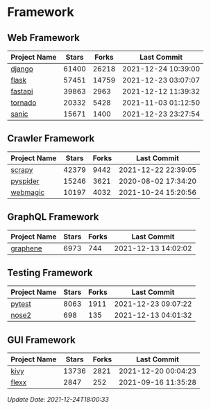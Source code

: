 # Framework

## Web Framework
| Project Name | Stars | Forks | Last Commit |
| ------------ | ----- | ----- | ----------- |
| [django](https://github.com/django/django) | 61400 | 26218 | 2021-12-24 10:39:00 |
| [flask](https://github.com/pallets/flask) | 57451 | 14759 | 2021-12-23 03:07:07 |
| [fastapi](https://github.com/tiangolo/fastapi) | 39863 | 2963 | 2021-12-12 11:39:32 |
| [tornado](https://github.com/tornadoweb/tornado) | 20332 | 5428 | 2021-11-03 01:12:50 |
| [sanic](https://github.com/sanic-org/sanic) | 15671 | 1400 | 2021-12-23 23:27:54 |

## Crawler Framework
| Project Name | Stars | Forks | Last Commit |
| ------------ | ----- | ----- | ----------- |
| [scrapy](https://github.com/scrapy/scrapy) | 42379 | 9442 | 2021-12-22 22:39:05 |
| [pyspider](https://github.com/binux/pyspider) | 15246 | 3621 | 2020-08-02 17:34:20 |
| [webmagic](https://github.com/code4craft/webmagic) | 10197 | 4032 | 2021-10-24 15:20:56 |

## GraphQL Framework
| Project Name | Stars | Forks | Last Commit |
| ------------ | ----- | ----- | ----------- |
| [graphene](https://github.com/graphql-python/graphene) | 6973 | 744 | 2021-12-13 14:02:02 |

## Testing Framework
| Project Name | Stars | Forks | Last Commit |
| ------------ | ----- | ----- | ----------- |
| [pytest](https://github.com/pytest-dev/pytest) | 8063 | 1911 | 2021-12-23 09:07:22 |
| [nose2](https://github.com/nose-devs/nose2) | 698 | 135 | 2021-12-13 04:01:32 |

## GUI Framework
| Project Name | Stars | Forks | Last Commit |
| ------------ | ----- | ----- | ----------- |
| [kivy](https://github.com/kivy/kivy) | 13736 | 2821 | 2021-12-20 00:04:23 |
| [flexx](https://github.com/flexxui/flexx) | 2847 | 252 | 2021-09-16 11:35:28 |

*Update Date: 2021-12-24T18:00:33*